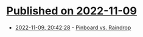 # [Published on 2022-11-09](index.md)

* [2022-11-09, 20:42:28](https://news.ycombinator.com/item?id=33537531) - [Pinboard vs. Raindrop](https://dsalo.info/pinboard-vs-raindrop-two-bookmark-apps-enter/)
